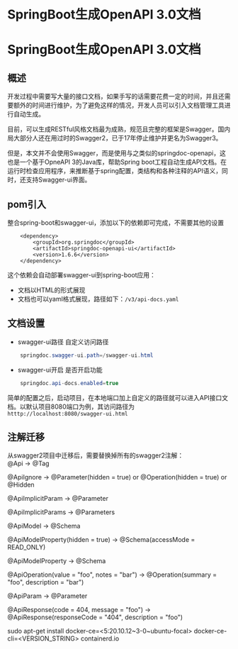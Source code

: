 # SpringBoot生成OpenAPI 3.0文档


# SpringBoot生成OpenAPI 3.0文档

## 概述
开发过程中需要写大量的接口文档，如果手写的话需要花费一定的时间，并且还需要额外的时间进行维护，为了避免这样的情况，开发人员可以引入文档管理工具进行自动生成。

目前，可以生成RESTful风格文档最为成熟，规范且完整的框架是Swagger。国内局大部分人还在用过时的Swagger2，已于17年停止维护并更名为Swagger3。

但是，本文并不会使用Swagger，而是使用与之类似的springdoc-openapi，这也是一个基于OpneAPI 3的Java库，帮助Spring boot工程自动生成API文档。在运行时检查应用程序，来推断基于spring配置，类结构和各种注释的API语义，同时，还支持Swagger-ui界面。


## pom引入
整合spring-boot和swagger-ui，添加以下的依赖即可完成，不需要其他的设置
```maven
    <dependency>
        <groupId>org.springdoc</groupId>
        <artifactId>springdoc-openapi-ui</artifactId>
        <version>1.6.6</version>
    </dependency>
```
这个依赖会自动部署swagger-ui到spring-boot应用：
* 文档以HTML的形式展现
* 文档也可以yaml格式展现，路径如下：`/v3/api-docs.yaml`

## 文档设置
* swagger-ui路径
自定义访问路径
```java
    springdoc.swagger-ui.path=/swagger-ui.html
```
* swagger-ui开启
是否开启功能
```java
    springdoc.api-docs.enabled=true
```
简单的配置之后，启动项目，在本地端口加上自定义的路径就可以进入API接口文档。以默认项目8080端口为例，其访问路径为`htttp://localhost:8080/swagger-ui.html`

## 注解迁移
从swagger2项目中迁移后，需要替换掉所有的swagger2注解：  
@Api → @Tag

@ApiIgnore → @Parameter(hidden = true) or @Operation(hidden = true) or @Hidden

@ApiImplicitParam → @Parameter

@ApiImplicitParams → @Parameters

@ApiModel → @Schema

@ApiModelProperty(hidden = true) → @Schema(accessMode = READ_ONLY)

@ApiModelProperty → @Schema

@ApiOperation(value = "foo", notes = "bar") → @Operation(summary = "foo", description = "bar")

@ApiParam → @Parameter

@ApiResponse(code = 404, message = "foo") → @ApiResponse(responseCode = "404", description = "foo")

sudo apt-get install docker-ce=<5:20.10.12~3-0~ubuntu-focal> docker-ce-cli=<VERSION_STRING> containerd.io


